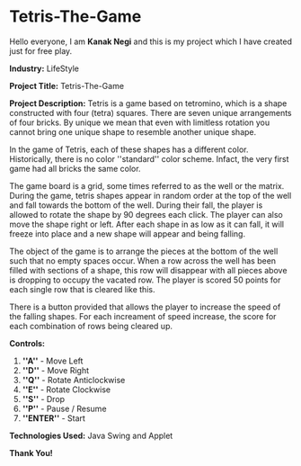 # Tetris-The-Game
Hello everyone, I am **Kanak Negi** and this is my project which I have created just for free play.

**Industry:** LifeStyle

**Project Title:** Tetris-The-Game

**Project Description:**
Tetris is a game based on tetromino, which is a shape constructed with four (tetra) squares. There are seven unique arrangements of four bricks. By unique we mean that even with limitless rotation you cannot bring one unique shape to resemble another unique shape.

In the game of Tetris, each of these shapes has a different color. Historically, there is no color ''standard'' color scheme. Infact, the very first game had all bricks the same color.

The game board is a grid, some times referred to as the well or the matrix. During the game, tetris shapes appear in random order at the top of the well and fall towards the bottom of the well. During their fall, the player is allowed to rotate the shape by 90 degrees each click. The player can also move the shape right or left. After each shape in as low as it can fall, it will freeze into place and a new shape will appear and being falling.

The object of the game is to arrange the pieces at the bottom of the well such that no empty spaces occur. When a row across the well has been filled with sections of a shape, this row will disappear with all pieces above is dropping to occupy the vacated row. The player is scored 50 points for each single row that is cleared like this.

There is a button provided that allows the player to increase the speed of the falling shapes. For each increament of speed increase, the score for each combination of rows being cleared up.

**Controls:**

1. **''A''** - Move Left
2. **''D''** - Move Right
3. **''Q''** - Rotate Anticlockwise
4. **''E''** - Rotate Clockwise
5. **''S''** - Drop
6. **''P''** - Pause / Resume
7. **''ENTER''** - Start

**Technologies Used:** Java Swing and Applet

**Thank You!**
